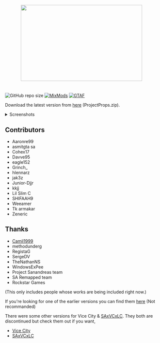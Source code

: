 
<p align="center">
  <img width="400" height="250" src="https://i.ibb.co/xHsMTYZ/Project-Props.png">
</p>

#

![GitHub repo size](https://img.shields.io/github/repo-size/user-grinch/Project-Props?label=Size&style=for-the-badge)
[![MixMods](https://img.shields.io/badge/Topic-Mixmods-%234e4784?style=for-the-badge)](https://forum.mixmods.com.br/f6-mapas-objetos/t181-project-props)
[![GTAF](https://img.shields.io/badge/Topic-GTA%20Forums-%23244052?style=for-the-badge)](https://gtaforums.com/topic/885393-project-props/)

Download the latest version from [here](https://github.com/user-grinch/Project-Props/releases) (ProjectProps.zip).

<details>
  <summary>Screenshots</summary>
<img src="https://i.ibb.co/23xrgGy/gallery22.jpg">
<img src="https://i.ibb.co/cLLKHQc/gallery26.jpg">
<img src="https://i.ibb.co/hDCBpKd/gallery53.jpg">
<img src="https://i.ibb.co/swx3N0B/gallery38.jpg">
<img src="https://i.ibb.co/S67s0r0/gallery34.jpg">
  <br/>
More images are <a href="https://ibb.co/album/dPJ7dv">here</a>
</details>

## Contributors
- Aaronre99
- asmitgta sa
- Cohex17
- Davve95
- eagle152
- Grinch_
- hlennarz
- jak3z
- Junior-Djjr
- kkjj
- Lil Slim C
- SHIFAAH9
- Weeamer
- Tk armakar
- Zeneric

## Thanks
- [Camil1999](https://camil1999mods-eng.blogspot.com/2015/08/relsa-tossed-shoes.html)
- methodunderg
- RegistaG
- SergeDV 
- TheNathanNS
- WindowsExPee
- Project Sanandreas team
- SA Remapped team
- Rockstar Games

(This only includes people whose works are being included right now.)


If you're looking for one of the earlier versions you can find them [here](https://www.moddb.com/mods/gta-sa-project-props#:~:text=Project%20Props%20is%20a%20mod,map%20details%20by%20adding%20objects.) (Not recommanded)

There were some other versions for Vice City & [SAxVCxLC](https://gtaforums.com/topic/813938-saxvcxlc-vc-and-lc-in-san-andreas/). They both are discontinued but check them out if you want,
- [Vice City](https://www.gtainside.com/en/sanandreas/maps/107063-project-props-all-in-one-updated/)
- [SAxVCxLC](https://www.gtainside.com/en/sanandreas/mods/115384-saxvcxlc-vc-project-props)


